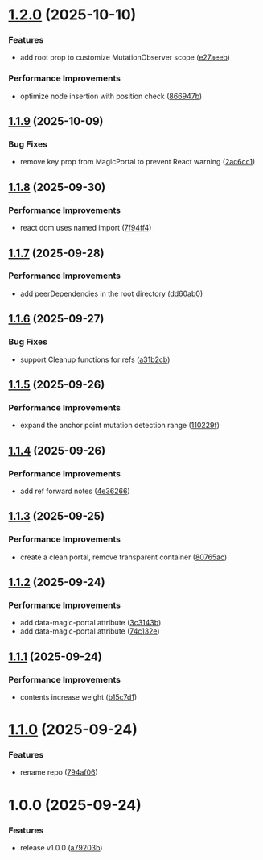 # [1.2.0](https://github.com/molvqingtai/react-magic-portal/compare/v1.1.9...v1.2.0) (2025-10-10)


### Features

* add root prop to customize MutationObserver scope ([e27aeeb](https://github.com/molvqingtai/react-magic-portal/commit/e27aeeb70ae2b93f9f6ac80d25deb436ca125065))


### Performance Improvements

* optimize node insertion with position check ([866947b](https://github.com/molvqingtai/react-magic-portal/commit/866947bba294d2887c30a9ce4670ecf6b5429b05))

## [1.1.9](https://github.com/molvqingtai/react-magic-portal/compare/v1.1.8...v1.1.9) (2025-10-09)


### Bug Fixes

* remove key prop from MagicPortal to prevent React warning ([2ac6cc1](https://github.com/molvqingtai/react-magic-portal/commit/2ac6cc1d91e33b3bb5e257ed0d36d5c546b2ccd9))

## [1.1.8](https://github.com/molvqingtai/react-magic-portal/compare/v1.1.7...v1.1.8) (2025-09-30)


### Performance Improvements

* react dom uses named import ([7f94ff4](https://github.com/molvqingtai/react-magic-portal/commit/7f94ff45daac11ee995df362b472b64f72453fe2))

## [1.1.7](https://github.com/molvqingtai/react-magic-portal/compare/v1.1.6...v1.1.7) (2025-09-28)


### Performance Improvements

* add peerDependencies in the root directory ([dd60ab0](https://github.com/molvqingtai/react-magic-portal/commit/dd60ab0f22ed32bfc024fb956d89b00d68ef4d81))

## [1.1.6](https://github.com/molvqingtai/react-magic-portal/compare/v1.1.5...v1.1.6) (2025-09-27)


### Bug Fixes

* support Cleanup functions for refs ([a31b2cb](https://github.com/molvqingtai/react-magic-portal/commit/a31b2cb6323b1fc2d38836ec22ef99c9456901e2))

## [1.1.5](https://github.com/molvqingtai/react-magic-portal/compare/v1.1.4...v1.1.5) (2025-09-26)


### Performance Improvements

* expand the anchor point mutation detection range ([110229f](https://github.com/molvqingtai/react-magic-portal/commit/110229f438cff2674625ab49438b9cb41eab76ee))

## [1.1.4](https://github.com/molvqingtai/react-magic-portal/compare/v1.1.3...v1.1.4) (2025-09-26)


### Performance Improvements

* add ref forward notes ([4e36266](https://github.com/molvqingtai/react-magic-portal/commit/4e36266df2724c2c463e8877fd9d424c796aa6da))

## [1.1.3](https://github.com/molvqingtai/react-magic-portal/compare/v1.1.2...v1.1.3) (2025-09-25)


### Performance Improvements

* create a clean portal, remove transparent container ([80765ac](https://github.com/molvqingtai/react-magic-portal/commit/80765acd2084430ae0f4559f4e99b07fc6a02451))

## [1.1.2](https://github.com/molvqingtai/react-magic-portal/compare/v1.1.1...v1.1.2) (2025-09-24)


### Performance Improvements

* add data-magic-portal attribute ([3c3143b](https://github.com/molvqingtai/react-magic-portal/commit/3c3143be2b5d539fdbbba6bb73a006bfd133e679))
* add data-magic-portal attribute ([74c132e](https://github.com/molvqingtai/react-magic-portal/commit/74c132ecfc37b56102623e75ad2351b167cad7a0))

## [1.1.1](https://github.com/molvqingtai/react-magic-portal/compare/v1.1.0...v1.1.1) (2025-09-24)


### Performance Improvements

* contents increase weight ([b15c7d1](https://github.com/molvqingtai/react-magic-portal/commit/b15c7d12dd9cca0b2dba3e1e693c177d221e4b1f))

# [1.1.0](https://github.com/molvqingtai/react-magic-portal/compare/v1.0.0...v1.1.0) (2025-09-24)


### Features

* rename repo ([794af06](https://github.com/molvqingtai/react-magic-portal/commit/794af06f683a6c330132fbb2951b3abf39f167df))

# 1.0.0 (2025-09-24)


### Features

* release v1.0.0 ([a79203b](https://github.com/molvqingtai/react-dynamic-portal/commit/a79203b02295e0cb40404ce7a208667410b42054))
